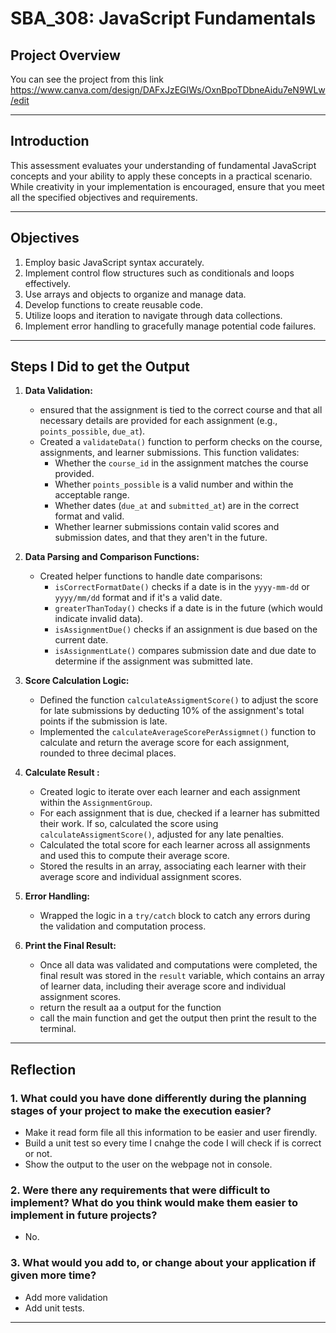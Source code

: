 # SBA_308: JavaScript Fundamentals

## Project Overview

You can see the project from this link https://www.canva.com/design/DAFxJzEGlWs/OxnBpoTDbneAidu7eN9WLw/edit

---

## Introduction

This assessment evaluates your understanding of fundamental JavaScript concepts and your ability to apply these concepts in a practical scenario. While creativity in your implementation is encouraged, ensure that you meet all the specified objectives and requirements.

---

## Objectives

1. Employ basic JavaScript syntax accurately.
2. Implement control flow structures such as conditionals and loops effectively.
3. Use arrays and objects to organize and manage data.
4. Develop functions to create reusable code.
5. Utilize loops and iteration to navigate through data collections.
6. Implement error handling to gracefully manage potential code failures.

---

## Steps I Did to get the Output

1. **Data Validation:**

   - ensured that the assignment is tied to the correct course and that all necessary details are provided for each assignment (e.g., `points_possible`, `due_at`).
   - Created a `validateData()` function to perform checks on the course, assignments, and learner submissions. This function validates:
     - Whether the `course_id` in the assignment matches the course provided.
     - Whether `points_possible` is a valid number and within the acceptable range.
     - Whether dates (`due_at` and `submitted_at`) are in the correct format and valid.
     - Whether learner submissions contain valid scores and submission dates, and that they aren't in the future.

2. **Data Parsing and Comparison Functions:**

   - Created helper functions to handle date comparisons:
     - `isCorrectFormatDate()` checks if a date is in the `yyyy-mm-dd` or `yyyy/mm/dd` format and if it's a valid date.
     - `greaterThanToday()` checks if a date is in the future (which would indicate invalid data).
     - `isAssignmentDue()` checks if an assignment is due based on the current date.
     - `isAssignmentLate()` compares submission date and due date to determine if the assignment was submitted late.

3. **Score Calculation Logic:**

   - Defined the function `calculateAssigmentScore()` to adjust the score for late submissions by deducting 10% of the assignment's total points if the submission is late.
   - Implemented the `calculateAverageScorePerAssigmnet()` function to calculate and return the average score for each assignment, rounded to three decimal places.

4. **Calculate Result :**

   - Created logic to iterate over each learner and each assignment within the `AssignmentGroup`.
   - For each assignment that is due, checked if a learner has submitted their work. If so, calculated the score using `calculateAssigmentScore()`, adjusted for any late penalties.
   - Calculated the total score for each learner across all assignments and used this to compute their average score.
   - Stored the results in an array, associating each learner with their average score and individual assignment scores.

5. **Error Handling:**

   - Wrapped the logic in a `try/catch` block to catch any errors during the validation and computation process.

6. **Print the Final Result:**
   - Once all data was validated and computations were completed, the final result was stored in the `result` variable, which contains an array of learner data, including their average score and individual assignment scores.
   - return the result aa a output for the function
   - call the main function and get the output then print the result to the terminal.

---

## Reflection

### 1. What could you have done differently during the planning stages of your project to make the execution easier?

- Make it read form file all this information to be easier and user firendly.
- Build a unit test so every time I cnahge the code I will check if is correct or not.
- Show the output to the user on the webpage not in console.

### 2. Were there any requirements that were difficult to implement? What do you think would make them easier to implement in future projects?

- No.

### 3. What would you add to, or change about your application if given more time?

- Add more validation
- Add unit tests.

---
